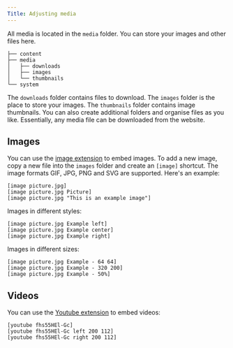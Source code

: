 ```yaml
---
Title: Adjusting media 
---
```

All media is located in the `media` folder. You can store your images and other files here.

    ├── content
    ├── media
    │   ├── downloads
    │   ├── images
    │   └── thumbnails
    └── system

The `downloads` folder contains files to download. The `images` folder is the place to store your images. The `thumbnails` folder contains image thumbnails. You can also create additional folders and organise files as you like. Essentially, any media file can be downloaded from the website.

## Images

You can use the [image extension](https://github.com/datenstrom/yellow-extensions/tree/master/source/image) to embed images. To add a new image, copy a new file into the `images` folder and create an `[image]` shortcut. The image formats GIF, JPG, PNG and SVG are supported. Here's an example:

    [image picture.jpg]
    [image picture.jpg Picture]
    [image picture.jpg "This is an example image"]

Images in different styles:

    [image picture.jpg Example left]
    [image picture.jpg Example center]
    [image picture.jpg Example right]

Images in different sizes:

    [image picture.jpg Example - 64 64]
    [image picture.jpg Example - 320 200]
    [image picture.jpg Example - 50%]

## Videos

You can use the [Youtube extension](https://github.com/datenstrom/yellow-extensions/tree/master/source/youtube) to embed videos:

    [youtube fhs55HEl-Gc]
    [youtube fhs55HEl-Gc left 200 112]
    [youtube fhs55HEl-Gc right 200 112]
